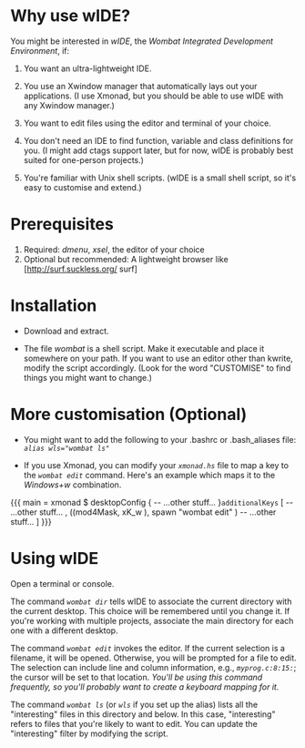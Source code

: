 # Why use wIDE?

You might be interested in *wIDE*, the *Wombat Integrated Development Environment*, if:

1. You want an ultra-lightweight IDE.

2. You use an Xwindow manager that automatically lays out your applications. (I use Xmonad, but you should be able to use wIDE with any Xwindow manager.)

3. You want to edit files using the editor and terminal of your choice.

4. You don't need an IDE to find function, variable and class definitions for you. (I might add ctags support later, but for now, wIDE is probably best suited for one-person projects.)

5. You're familiar with Unix shell scripts. (wIDE is a small shell script, so it's easy to customise and extend.)


# Prerequisites

1. Required: *dmenu*, *xsel*, the editor of your choice
1. Optional but recommended: A lightweight browser like [http://surf.suckless.org/ surf]

# Installation

  * Download and extract.

  * The file *wombat* is a shell script. Make it executable and place it somewhere on your path. If you want to use an editor other than kwrite, modify the script accordingly. (Look for the word "CUSTOMISE" to find things you might want to change.)

# More customisation (Optional)

  * You might want to add the following to your .bashrc or .bash_aliases file: *`alias wls="wombat ls"`*

  * If you use Xmonad, you can modify your *`xmonad.hs`* file to map a key to the *`wombat edit`* command. Here's an example which maps it to the *Windows+w* combination.

{{{
main =
   xmonad $ desktopConfig
    {
      -- ...other stuff...
    }`additionalKeys`
        [
        -- ...other stuff...
        , ((mod4Mask,               xK_w        ), spawn "wombat edit" )
        -- ...other stuff...
        ]
}}}

# Using wIDE

Open a terminal or console.

The command *`wombat dir`* tells wIDE to associate the current directory with the current desktop. This choice will be remembered until you change it. If you're working with multiple projects, associate the main directory for each one with a different desktop.

The command *`wombat edit`* invokes the editor. If the current selection is a filename, it will be opened. Otherwise, you will be prompted for a file to edit. The selection can include line and column information, e.g., *`myprog.c:8:15:`*; the cursor will be set to that location. _You'll be using this command frequently, so you'll probably want to create a keyboard mapping for it._

The command *`wombat ls`* (or *`wls`* if you set up the alias) lists all the "interesting" files in this directory and below. In this case, "interesting" refers to files that you're likely to want to edit. You can update the "interesting" filter by modifying the script.
